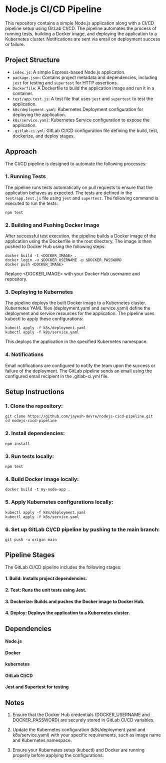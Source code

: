 # Node.js CI/CD Pipeline

This repository contains a simple Node.js application along with a CI/CD pipeline setup using GitLab CI/CD. The pipeline automates the process of running tests, building a Docker image, and deploying the application to a Kubernetes cluster. Notifications are sent via email on deployment success or failure.

## Project Structure

- `index.js`: A simple Express-based Node.js application.
- `package.json`: Contains project metadata and dependencies, including `jest` for testing and `supertest` for HTTP assertions.
- `Dockerfile`: A Dockerfile to build the application image and run it in a container.
- `test/app.test.js`: A test file that uses `jest` and `supertest` to test the application.
- `k8s/deployment.yaml`: Kubernetes Deployment configuration for deploying the application.
- `k8s/service.yaml`: Kubernetes Service configuration to expose the application.
- `.gitlab-ci.yml`: GitLab CI/CD configuration file defining the build, test, dockerize, and deploy stages.

## Approach

The CI/CD pipeline is designed to automate the following processes:

### 1. Running Tests
   The pipeline runs tests automatically on pull requests to ensure that the application behaves as expected. The tests are defined in the `test/app.test.js` file using `jest` and `supertest`. The following command is executed to run the tests:
   ```
   npm test 
   ```

### 2. Building and Pushing Docker Image
After successful test execution, the pipeline builds a Docker image of the application using the Dockerfile in the root directory. The image is then pushed to Docker Hub using the following steps: 
```
docker build -t <DOCKER_IMAGE> .
docker login -u $DOCKER_USERNAME -p $DOCKER_PASSWORD
docker push <DOCKER_IMAGE>
```
Replace <DOCKER_IMAGE> with your Docker Hub username and repository.

### 3. Deploying to Kubernetes
The pipeline deploys the built Docker image to a Kubernetes cluster. Kubernetes YAML files (deployment.yaml and service.yaml) define the deployment and service resources for the application. The pipeline uses kubectl to apply these configurations:
```
kubectl apply -f k8s/deployment.yaml
kubectl apply -f k8s/service.yaml
```
This deploys the application in the specified Kubernetes namespace.

### 4. Notifications
Email notifications are configured to notify the team upon the success or failure of the deployment. The GitLab pipeline sends an email using the configured email recipient in the .gitlab-ci.yml file.

## Setup Instructions

### 1. Clone the repository:
```
git clone https://github.com/jayesh-devre/nodejs-cicd-pipeline.git
cd nodejs-cicd-pipeline
```

### 2. Install dependencies:
```
npm install
```

### 3. Run tests locally:
```
npm test
```

### 4. Build Docker image locally:
```
docker build -t my-node-app .
```

### 5. Apply Kubernetes configurations locally:
```
kubectl apply -f k8s/deployment.yaml
kubectl apply -f k8s/service.yaml
```

### 6. Set up GitLab CI/CD pipeline by pushing to the main branch:
```
git push -u origin main
```
## Pipeline Stages
The GitLab CI/CD pipeline includes the following stages:

#### 1. Build: Installs project dependencies.
#### 2. Test: Runs the unit tests using Jest.
#### 3. Dockerize: Builds and pushes the Docker image to Docker Hub.
#### 4. Deploy: Deploys the application to a Kubernetes cluster.

## Dependencies

#### Node.js
#### Docker
#### kubernetes
#### GitLab CI/CD
#### Jest and Supertest for testing

## Notes

1. Ensure that the Docker Hub credentials (DOCKER_USERNAME and DOCKER_PASSWORD) are securely stored in GitLab CI/CD variables.

2. Update the Kubernetes configuration (k8s/deployment.yaml and k8s/service.yaml) with your specific requirements, such as image name and Kubernetes namespace.

3. Ensure your Kubernetes setup (kubectl) and Docker are running properly before applying the configurations.











